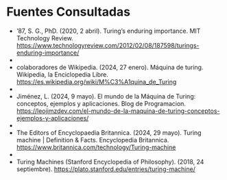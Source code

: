 # Fuentes Consultadas

-   ’87, S. G., PhD. (2020, 2 abril). Turing’s enduring importance. MIT Technology Review. https://www.technologyreview.com/2012/02/08/187598/turings-enduring-importance/
-
-   colaboradores de Wikipedia. (2024, 27 enero). Máquina de turing. Wikipedia, la Enciclopedia Libre. https://es.wikipedia.org/wiki/M%C3%A1quina_de_Turing
-
-   Jiménez, L. (2024, 9 mayo). El mundo de la Máquina de Turing: conceptos, ejemplos y aplicaciones. Blog de Programacion. https://leojimzdev.com/el-mundo-de-la-maquina-de-turing-conceptos-ejemplos-y-aplicaciones/
-
-   The Editors of Encyclopaedia Britannica. (2024, 29 mayo). Turing machine | Definition & Facts. Encyclopedia Britannica. https://www.britannica.com/technology/Turing-machine
-
-   Turing Machines (Stanford Encyclopedia of Philosophy). (2018, 24 septiembre). https://plato.stanford.edu/entries/turing-machine/
